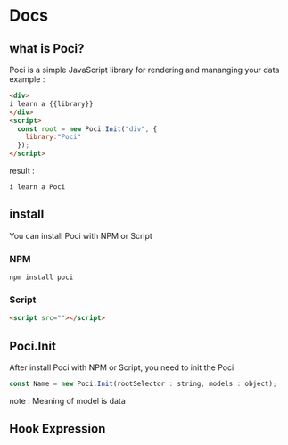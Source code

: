 # Docs
## what is Poci?
Poci is a simple JavaScript library for rendering and mananging your data   
example :
```html
<div>
i learn a {{library}}
</div>
<script>
  const root = new Poci.Init("div", {
    library:"Poci"
  });
</script>
```  
result :
```
i learn a Poci
```

## install
You can install Poci with NPM or Script  
### NPM
```
npm install poci
```

### Script
```html
<script src=""></script>
```

## Poci.Init
After install Poci with NPM or Script, you need to init the Poci   
```js
const Name = new Poci.Init(rootSelector : string, models : object);
```  
note : Meaning of model is data  

## Hook Expression
